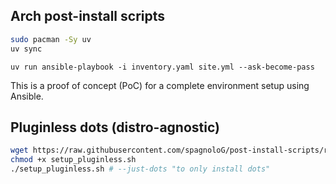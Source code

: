 ## Arch post-install scripts


```bash
sudo pacman -Sy uv
uv sync
```

```
uv run ansible-playbook -i inventory.yaml site.yml --ask-become-pass
```

This is a proof of concept (PoC) for a complete environment setup using Ansible.

## Pluginless dots (distro-agnostic)

```bash
wget https://raw.githubusercontent.com/spagnoloG/post-install-scripts/refs/heads/main/scripts/setup_pluginless.sh -O setup_pluginless.sh
chmod +x setup_pluginless.sh
./setup_pluginless.sh # --just-dots "to only install dots"
```
